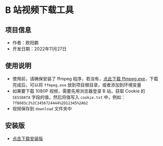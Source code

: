 # B 站视频下载工具

## 项目信息

- 作者：欧阳鹏
- 开发日期：2022年11月27日

## 使用说明

- 使用前，请确保安装了 ffmpeg 程序，若没有，[点此下载 ffmpeg.exe](https://github.com/oyps/python-projects/releases/download/2022.11.27/ffmpeg.exe)，下载完成后，可以将 `ffmpeg.exe` 放到项目根目录，或者添加到环境变量
- 如果要下载 1080P 视频，需要先用浏览器登录 B 站，获取 Cookie 的 `SESSDATA` 字段的值，然后将值写入 `cookie.txt` 中，例如：`7f8603c2%2C3456724444%2D12345%2Ab2`
- 视频保存到 `download` 文件夹中

## 安装版

- [点击下载安装版](https://github.com/oyps/python-projects/releases/download/2022.11.27/Bilibili_download.zip)